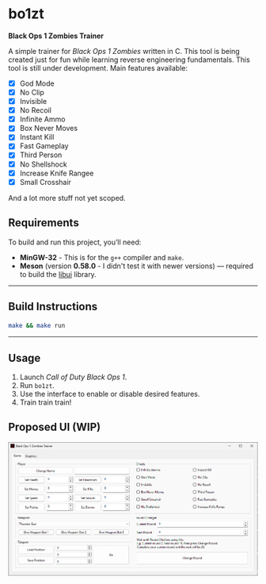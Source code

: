 # bo1zt

**Black Ops 1 Zombies Trainer**

A simple trainer for *Black Ops 1 Zombies* written in C.
This tool is being created just for fun while learning reverse engineering fundamentals. This tool is still under development. Main features available:

- [x] God Mode
- [x] No Clip
- [x] Invisible
- [x] No Recoil
- [x] Infinite Ammo
- [x] Box Never Moves
- [x] Instant Kill
- [x] Fast Gameplay
- [x] Third Person
- [x] No Shellshock
- [x] Increase Knife Rangee
- [x] Small Crosshair 

And a lot more stuff not yet scoped.

## Requirements

To build and run this project, you’ll need:

* **MinGW-32** - This is for the `g++` compiler and `make`.
* **Meson** (version **0.58.0** - I didn't test it with newer versions) — required to build the [libui]([https://github.com/libui-ng/libui-ng](https://github.com/libui-ng/libui-ng)) library.

---

## Build Instructions

```bash
make && make run
```

---

## Usage

1. Launch *Call of Duty Black Ops 1*.
2. Run `bo1zt`.
3. Use the interface to enable or disable desired features.
4. Train train train!

## Proposed UI (WIP)

![TrainerGUI](./doc/trainer.png)
